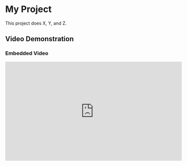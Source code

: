 # My Project

This project does X, Y, and Z.

## Video Demonstration

### Embedded Video

<iframe width="560" height="315" src="https://www.youtube.com/embed/gBncKRbZoMU" frameborder="0" allow="accelerometer; autoplay; clipboard-write; encrypted-media; gyroscope; picture-in-picture" allowfullscreen></iframe>

